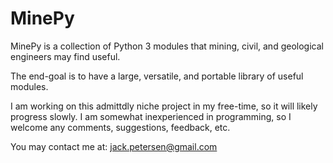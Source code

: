 # MinePy
MinePy is a collection of Python 3 modules that mining, civil, and geological engineers may find useful.

The end-goal is to have a large, versatile, and portable library of useful modules.

I am working on this admittdly niche project in my free-time, so it will likely progress slowly. I am somewhat inexperienced in programming, so I welcome any comments, suggestions, feedback, etc.

You may contact me at: jack.petersen@gmail.com
